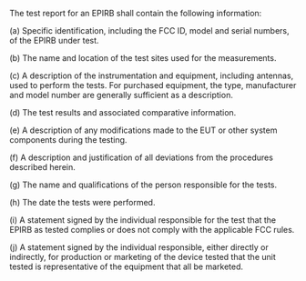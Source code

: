 The test report for an EPIRB shall contain the following information:

(a) Specific identification, including the FCC ID, model and serial numbers, of the EPIRB under test.

(b) The name and location of the test sites used for the measurements.

(c) A description of the instrumentation and equipment, including antennas, used to perform the tests. For purchased equipment, the type, manufacturer and model number are generally sufficient as a description.

(d) The test results and associated comparative information.

(e) A description of any modifications made to the EUT or other system components during the testing.

(f) A description and justification of all deviations from the procedures described herein.

(g) The name and qualifications of the person responsible for the tests.

(h) The date the tests were performed.

(i) A statement signed by the individual responsible for the test that the EPIRB as tested complies or does not comply with the applicable FCC rules.

(j) A statement signed by the individual responsible, either directly or indirectly, for production or marketing of the device tested that the unit tested is representative of the equipment that all be marketed.

